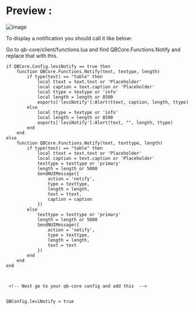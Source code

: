 # Preview :
![image](https://media.discordapp.net/attachments/738159425721991250/1053070080197537792/image.png?width=1202&height=676)

To display a notification you should call it like below:

Go to qb-core/client/functions.lua and find QBCore.Functions.Notify and replace that with this.

```Code 1
if QBCore.Config.leviNotify == true then
    function QBCore.Functions.Notify(text, textype, length)
        if type(text) == "table" then
            local ttext = text.text or 'Placeholder'
            local caption = text.caption or 'Placeholder'
            local ttype = textype or 'info'
            local length = length or 8500
            exports['leviNotify']:Alert(ttext, caption, length, ttype)
        else
            local ttype = textype or 'info'
            local length = length or 8500
            exports['leviNotify']:Alert(text, "", length, ttype)
        end
    end 
else
    function QBCore.Functions.Notify(text, texttype, length)
        if type(text) == "table" then
            local ttext = text.text or 'Placeholder'
            local caption = text.caption or 'Placeholder'
            texttype = texttype or 'primary'
            length = length or 5000
            SendNUIMessage({
                action = 'notify',
                type = texttype,
                length = length,
                text = ttext,
                caption = caption
            })
        else
            texttype = texttype or 'primary'
            length = length or 5000
            SendNUIMessage({
                action = 'notify',
                type = texttype,
                length = length,
                text = text
            })
        end
    end
end 



 <!-- Next go to your qb-core config and add this  -->

 
QBConfig.leviNotify = true
